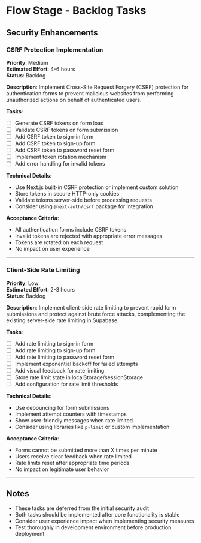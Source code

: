 # Flow Stage - Backlog Tasks

## Security Enhancements

### CSRF Protection Implementation
**Priority**: Medium  
**Estimated Effort**: 4-6 hours  
**Status**: Backlog

**Description**: Implement Cross-Site Request Forgery (CSRF) protection for authentication forms to prevent malicious websites from performing unauthorized actions on behalf of authenticated users.

**Tasks**:
- [ ] Generate CSRF tokens on form load
- [ ] Validate CSRF tokens on form submission
- [ ] Add CSRF token to sign-in form
- [ ] Add CSRF token to sign-up form
- [ ] Add CSRF token to password reset form
- [ ] Implement token rotation mechanism
- [ ] Add error handling for invalid tokens

**Technical Details**:
- Use Next.js built-in CSRF protection or implement custom solution
- Store tokens in secure HTTP-only cookies
- Validate tokens server-side before processing requests
- Consider using `@next-auth/csrf` package for integration

**Acceptance Criteria**:
- All authentication forms include CSRF tokens
- Invalid tokens are rejected with appropriate error messages
- Tokens are rotated on each request
- No impact on user experience

---

### Client-Side Rate Limiting
**Priority**: Low  
**Estimated Effort**: 2-3 hours  
**Status**: Backlog

**Description**: Implement client-side rate limiting to prevent rapid form submissions and protect against brute force attacks, complementing the existing server-side rate limiting in Supabase.

**Tasks**:
- [ ] Add rate limiting to sign-in form
- [ ] Add rate limiting to sign-up form
- [ ] Add rate limiting to password reset form
- [ ] Implement exponential backoff for failed attempts
- [ ] Add visual feedback for rate limiting
- [ ] Store rate limit state in localStorage/sessionStorage
- [ ] Add configuration for rate limit thresholds

**Technical Details**:
- Use debouncing for form submissions
- Implement attempt counters with timestamps
- Show user-friendly messages when rate limited
- Consider using libraries like `p-limit` or custom implementation

**Acceptance Criteria**:
- Forms cannot be submitted more than X times per minute
- Users receive clear feedback when rate limited
- Rate limits reset after appropriate time periods
- No impact on legitimate user behavior

---

## Notes
- These tasks are deferred from the initial security audit
- Both tasks should be implemented after core functionality is stable
- Consider user experience impact when implementing security measures
- Test thoroughly in development environment before production deployment
